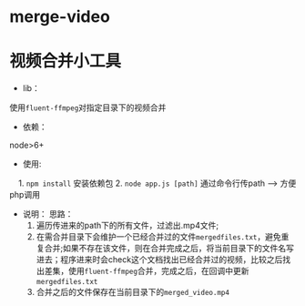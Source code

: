 # merge-video
# 视频合并小工具
- lib： 

使用`fluent-ffmpeg`对指定目录下的视频合并
- 依赖：

node>6+
- 使用: 

     1. `npm install` 安装依赖包
     2. `node app.js [path]`  通过命令行传path --> 方便php调用
     
- 说明： 思路：
     1. 遍历传进来的path下的所有文件，过滤出.mp4文件;
     2. 在需合并目录下会维护一个已经合并过的文件`mergedfiles.txt`，避免重复合并;如果不存在该文件，则在合并完成之后，将当前目录下的文件名写进去；程序进来时会check这个文档找出已经合并过的视频，比较之后找出差集，使用`fluent-ffmpeg`合并，完成之后，在回调中更新`mergedfiles.txt`
     3. 合并之后的文件保存在当前目录下的`merged_video.mp4`
